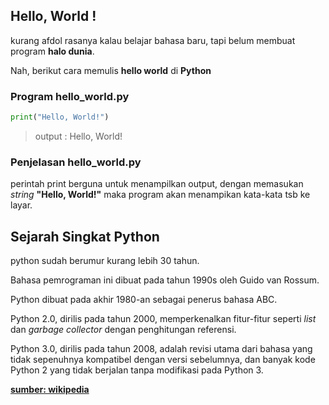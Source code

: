 ## Hello, World !
kurang afdol rasanya kalau belajar bahasa baru, tapi belum membuat program **halo dunia**. 

Nah, berikut cara memulis **hello world** di **Python**

### Program **hello_world.py**
```python
print("Hello, World!")
```
>output : Hello, World!

### Penjelasan **hello_world.py**
perintah print berguna untuk menampilkan output, dengan memasukan *string* **"Hello, World!"** maka program akan menampikan kata-kata tsb ke layar.

## Sejarah Singkat Python
python sudah berumur kurang lebih 30 tahun. 

Bahasa pemrograman ini dibuat pada tahun 1990s oleh Guido van Rossum. 

Python dibuat pada akhir 1980-an sebagai penerus bahasa ABC. 

Python 2.0, dirilis pada tahun 2000, memperkenalkan fitur-fitur seperti *list* dan *garbage collector* dengan penghitungan referensi.

Python 3.0, dirilis pada tahun 2008, adalah revisi utama dari bahasa yang tidak sepenuhnya kompatibel dengan versi sebelumnya, dan banyak kode Python 2 yang tidak berjalan tanpa modifikasi pada Python 3.


**[sumber: wikipedia](https://en.wikipedia.org/wiki/History_of_Python)**